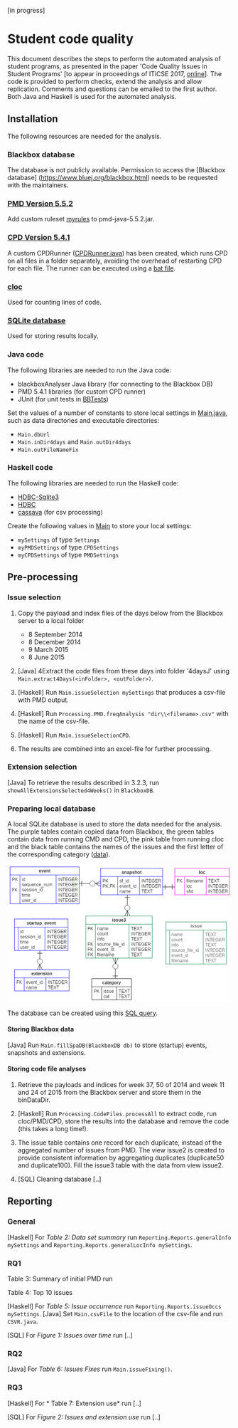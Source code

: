[in progress]

# Student code quality

This document describes the steps to perform the automated analysis of student programs, as presented in the paper 'Code Quality Issues in Student Programs' [to appear in proceedings of ITiCSE 2017, [online](http://www.cs.uu.nl/research/techreps/repo/CS-2017/2017-006.pdf)].
The code is provided to perform checks, extend the analysis and allow replication. Comments and questions can be emailed to the first author.
Both Java and Haskell is used for the automated analysis.

## Installation

The following resources are needed for the analysis.

### Blackbox database

The database is not publicly available. Permission to access the [Blackbox database] (https://www.bluej.org/blackbox.html) needs to be requested with the maintainers.

### [PMD Version 5.5.2](http://pmd.github.io/pmd-5.5.2/)
Add custom ruleset [myrules](./other/myrules.xml) to pmd-java-5.5.2.jar.

### [CPD Version 5.4.1](http://pmd.github.io/pmd-5.4.1/usage/cpd-usage.html)
A custom CPDRunner ([CPDRunner.java](./src/Java/spa/CPDRunner.java)) has been created, which runs CPD on all files in a folder separately, avoiding the overhead of restarting CPD for each file. The runner can be executed using a [bat file](./src/Java/jcpd.bat).

### [cloc](https://github.com/AlDanial/cloc)
Used for counting lines of code.

### [SQLite database](https://www.sqlite.org/)
Used for storing results locally.

### Java code
The following libraries are needed to run the Java code:
* blackboxAnalyser Java library (for connecting to the Blackbox DB)
* PMD 5.4.1 libraries (for custom CPD runner)
* JUnit (for unit tests in [BBTests](./src/Java/spa/BBTests.java))

Set the values of a number of constants to store local settings in [Main.java](./src/Java/spa/Main.java), such as data directories and executable directories:
* `Main.dbUrl`
* `Main.inDir4days` and `Main.outDir4days`
* `Main.outFileNameFix`

### Haskell code
The following libraries are needed to run the Haskell code:
* [HDBC-Sqlite3](https://hackage.haskell.org/package/HDBC-sqlite3)
* [HDBC](https://hackage.haskell.org/package/HDBC)
* [cassava](https://hackage.haskell.org/package/cassava) (for csv processing)

Create the following values in [Main](./src/Haskell/Main.hs) to store your local settings:
* `mySettings` of type `Settings`
* `myPMDSettings` of type `CPDSettings`
* `myCPDSettings` of type `PMDSettings`

## Pre-processing

### Issue selection

1. Copy the payload and index files of the days below from the Blackbox server to a local folder
   * 8 September 2014 
   * 8 December 2014
   * 9 March 2015
   * 8 June 2015

2. [Java] 4Extract the code files from these days into folder '4daysJ' using `Main.extract4Days(<inFolder>, <outFolder>)`.

3. [Haskell] Run `Main.issueSelection mySettings` that produces a csv-file with PMD output.
5. [Haskell] Run `Processing.PMD.freqAnalysis "dir\\<filename>.csv"` with the name of the csv-file.
4. [Haskell] Run `Main.issueSelectionCPD`.
6. The results are combined into an excel-file for further processing.

### Extension selection

[Java] To retrieve the results described in 3.2.3, run `showAllExtensionsSelected4Weeks()` in `BlackboxDB`.

### Preparing local database

A local SQLite database is used to store the data needed for the analysis. The purple tables contain copied
data from Blackbox, the green tables contain data from running CMD and CPD, the pink table from running cloc
and the black table contains the names of the issues and the first letter of the corresponding category
([data](./other/categories.csv)).

![erd](./img/ERD.png)

The database can be created using this [SQL query](./src/SQL/createDatabase.png).

#### Storing Blackbox data
[Java] Run `Main.fillSpaDB(BlackboxDB db)` to store (startup) events, snapshots and extensions.

#### Storing code file analyses

1. Retrieve the payloads and indices for week 37, 50 of 2014 and week 11 and 24 of 2015 from the Blackbox server and store them in the binDataDir.

2. [Haskell] Run `Processing.CodeFiles.processAll` to extract code, run cloc/PMD/CPD, store the results into the database and remove the
code (this takes a long time!).

3. The issue table contains one record for each duplicate, instead of the aggregated number of issues from PMD. The view issue2 is created to provide consistent information by aggregating duplicates (duplicate50 and duplicate100). Fill the issue3 table with the data from view issue2.

4. [SQL] Cleaning database [..]

## Reporting

### General

[Haskell] For *Table 2: Data set summary* run `Reporting.Reports.generalInfo mySettings` and `Reporting.Reports.generalLocInfo mySettings`.

### RQ1
Table 3: Summary of initial PMD run

Table 4: Top 10 issues

[Haskell] For *Table 5: Issue occurrence* run `Reporting.Reports.issueOccs mySettings`.
[Java] Set `Main.csvFile` to the location of the csv-file and run `CSVR.java`.

[SQL] For *Figure 1: Issues over time* run [..]


### RQ2

[Java] For *Table 6: Issues Fixes*  run `Main.issueFixing()`.

### RQ3

[Haskell] For * Table 7: Extension use* run [..]

[SQL] For *Figure 2: Issues and extension use* run [..]

